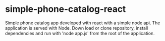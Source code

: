 # simple-phone-catalog-react
Simple phone catalog app developed with react with a simple node api.
The application is served with Node.
Down load or clone repository, install dependencies and run with 'node app.js' from the root of the application.
